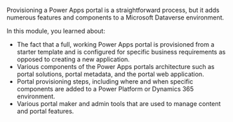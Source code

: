Provisioning a Power Apps portal is a straightforward process, but it adds numerous features and components to a Microsoft Dataverse environment.

In this module, you learned about:

- The fact that a full, working Power Apps portal is provisioned from a starter template and is configured for specific business requirements as opposed to creating a new application.
- Various components of the Power Apps portals architecture such as portal solutions, portal metadata, and the portal web application.
- Portal provisioning steps, including where and when specific components are added to a Power Platform or Dynamics 365 environment.
- Various portal maker and admin tools that are used to manage content and portal features. 

